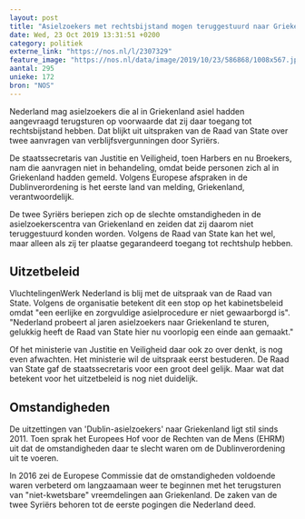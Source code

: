 ```yaml
---
layout: post
title: "Asielzoekers met rechtsbijstand mogen teruggestuurd naar Griekenland"
date: Wed, 23 Oct 2019 13:31:51 +0200
category: politiek
externe_link: "https://nos.nl/l/2307329"
feature_image: "https://nos.nl/data/image/2019/10/23/586868/1008x567.jpg"
aantal: 295
unieke: 172
bron: "NOS"
---
```


<p>Nederland mag asielzoekers die al in Griekenland asiel hadden aangevraagd terugsturen op voorwaarde dat zij daar toegang tot rechtsbijstand hebben. Dat blijkt uit uitspraken van de Raad van State over twee aanvragen van verblijfsvergunningen door Syriërs.</p>
<p>De staatssecretaris van Justitie en Veiligheid, toen Harbers en nu Broekers, nam die aanvragen niet in behandeling, omdat beide personen zich al in Griekenland hadden gemeld. Volgens Europese afspraken in de Dublinverordening is het eerste land van melding, Griekenland, verantwoordelijk.</p>
<p>De twee Syriërs beriepen zich op de slechte omstandigheden in de asielzoekerscentra van Griekenland en zeiden dat zij daarom niet teruggestuurd konden worden. Volgens de Raad van State kan het wel, maar alleen als zij ter plaatse gegarandeerd toegang tot rechtshulp hebben.</p>
<h2>Uitzetbeleid</h2>
<p>VluchtelingenWerk Nederland is blij met de uitspraak van de Raad van State. Volgens de organisatie betekent dit een stop op het kabinetsbeleid omdat "een eerlijke en zorgvuldige asielprocedure er niet gewaarborgd is". "Nederland probeert al jaren asielzoekers naar Griekenland te sturen, gelukkig heeft de Raad van State hier nu voorlopig een einde aan gemaakt."</p>
<p>Of het ministerie van Justitie en Veiligheid daar ook zo over denkt, is nog even afwachten. Het ministerie wil de uitspraak eerst bestuderen. De Raad van State gaf de staatssecretaris voor een groot deel gelijk. Maar wat dat betekent voor het uitzetbeleid is nog niet duidelijk.</p>
<h2>Omstandigheden</h2>
<p>De uitzettingen van 'Dublin-asielzoekers' naar Griekenland ligt stil sinds 2011. Toen sprak het Europees Hof voor de Rechten van de Mens (EHRM) uit dat de omstandigheden daar te slecht waren om de Dublinverordening uit te voeren.</p>
<p>In 2016 zei de Europese Commissie dat de omstandigheden voldoende waren verbeterd om langzaamaan weer te beginnen met het terugsturen van "niet-kwetsbare" vreemdelingen aan Griekenland. De zaken van de twee Syriërs behoren tot de eerste pogingen die Nederland deed.</p>
